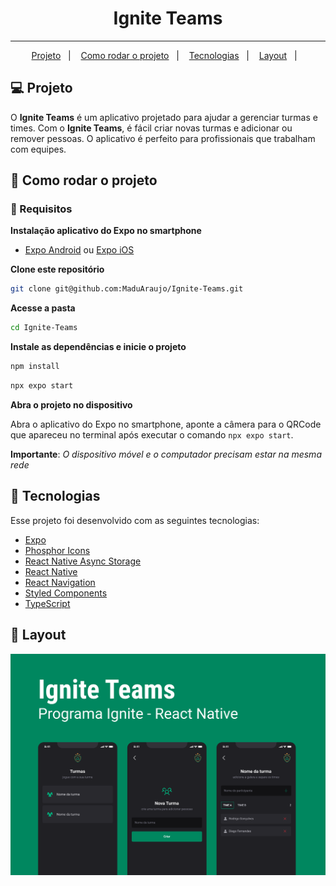 <h1 align="center">
   Ignite Teams
</h1>

---

<p align="center">
  <a href="#-projeto">Projeto</a>&nbsp;&nbsp;&nbsp;|&nbsp;&nbsp;&nbsp;
  <a href="#-como-rodar-o-projeto">Como rodar o projeto</a>&nbsp;&nbsp;&nbsp;|&nbsp;&nbsp;&nbsp;
  <a href="#-tecnologias">Tecnologias</a>&nbsp;&nbsp;&nbsp;|&nbsp;&nbsp;&nbsp;
  <a href="#-layout">Layout</a>&nbsp;&nbsp;&nbsp;|&nbsp;&nbsp;&nbsp;
</p>

## 💻 Projeto

O **Ignite Teams** é um aplicativo projetado para ajudar a gerenciar turmas e times. Com o **Ignite Teams**, é fácil criar novas turmas e adicionar ou remover pessoas. O aplicativo é perfeito para profissionais que trabalham com equipes.

## 🧭 Como rodar o projeto

### 🚨 Requisitos

**Instalação aplicativo do Expo no smartphone**

- [Expo Android](https://play.google.com/store/apps/details?id=host.exp.exponent&hl=pt_BR&gl=US) ou [Expo iOS](https://apps.apple.com/us/app/expo-go/id982107779)

**Clone este repositório**

```bash
git clone git@github.com:MaduAraujo/Ignite-Teams.git
```

**Acesse a pasta**

```bash
cd Ignite-Teams
```

**Instale as dependências e inicie o projeto**

```bash
npm install
```

```bash
npx expo start
```

**Abra o projeto no dispositivo**

Abra o aplicativo do Expo no smartphone, aponte a câmera para o QRCode que apareceu no terminal após executar o comando `npx expo start`.

**Importante**: _O dispositivo móvel e o computador precisam estar na mesma rede_

## 🚀 Tecnologias

Esse projeto foi desenvolvido com as seguintes tecnologias:

- [Expo](https://expo.dev/)
- [Phosphor Icons](https://phosphoricons.com/)
- [React Native Async Storage](https://www.npmjs.com/package/@react-native-async-storage/async-storage)
- [React Native](https://reactnative.dev/)
- [React Navigation](https://reactnavigation.org/)
- [Styled Components](https://styled-components.com/)
- [TypeScript](https://www.typescriptlang.org/pt/)

## 🔖 Layout

![layout](ignite-teams-capa.png)
